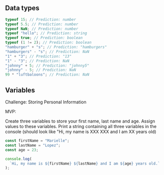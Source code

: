 ## Data types

```js
typeof 15; // Prediction: number
typeof 5.5; // Prediction: number
typeof NaN; // Prediction: number
typeof "hello"; // Prediction: string
typeof true; // Prediction: boolean
typeof (1 != 2); // Prediction: boolean
"hamburger" + "s"; // Prediction: "hamburgers"
"hamburgers" - "s"; // Prediction: NaN
"1" + "3"; // Prediction: "13"
"1" - "3"; // Prediction: NaN
"johnny" + 5; // Prediction: "johnny5"
"johnny" - 5; // Prediction: NaN
99 * "luftbaloons"; // Prediction: NaN
```

## Variables

Challenge: Storing Personal Information

MVP:

Create three variables to store your first name, last name and age.
Assign values to these variables.
Print a string containing all three variables in the console (should look like "Hi, my name is XXX XXX and I am XX years old)

```js
const firstName = "Marielle";
const lastName = "Lopez";
const age = 23;

console.log(
  `Hi, my name is ${firstName} ${lastName} and I am ${age} years old.`
);
```
